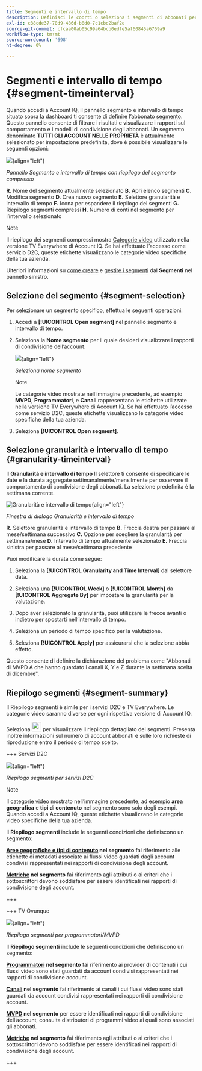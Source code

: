 ```yaml
---
title: Segmenti e intervallo di tempo
description: Definisci le coorti o seleziona i segmenti di abbonati per misurare le possibilità e i pattern di condivisione dell’account da parte dei tuoi visualizzatori di canale, per utilizzare strumenti grafici e rapporti in Account IQ.
exl-id: c38cde37-70d9-486d-b8d0-7c1cbd2baf2e
source-git-commit: cfcaa00ab05c99a64bcb0edfe5af60845a6769a9
workflow-type: tm+mt
source-wordcount: '698'
ht-degree: 0%

---
```



# Segmenti e intervallo di tempo {#segment-timeinterval}

Quando accedi a Account IQ, il pannello segmento e intervallo di tempo situato sopra la dashboard ti consente di definire l’abbonato [segmento](product-concepts.md#segmet-def). Questo pannello consente di filtrare i risultati e visualizzare i rapporti sul comportamento e i modelli di condivisione degli abbonati. Un segmento denominato **TUTTI GLI ACCOUNT NELLE PROPRIETÀ** è attualmente selezionato per impostazione predefinita, dove è possibile visualizzare le seguenti opzioni:

![](assets/new-segment-selector-collapsed.png){align="left"}

*Pannello Segmento e intervallo di tempo con riepilogo del segmento compresso*

**R.** Nome del segmento attualmente selezionato **B.** Apri elenco segmenti **C.** Modifica segmento **D.** Crea nuovo segmento **E.** Selettore granularità e intervallo di tempo **F.** Icona per espandere il riepilogo dei segmenti **G.** Riepilogo segmenti compressi **H.** Numero di conti nel segmento per l’intervallo selezionato

>[!NOTE]
>
> Il riepilogo dei segmenti compressi mostra [Categorie video](product-concepts.md#video-category-def) utilizzato nella versione TV Everywhere di Account IQ. Se hai effettuato l’accesso come servizio D2C, queste etichette visualizzano le categorie video specifiche della tua azienda.

Ulteriori informazioni su [come creare](work-with-segments.md#create-new-segment) e [gestire i segmenti](work-with-segments.md#manage-segment) dal **Segmenti** nel pannello sinistro.

## Selezione del segmento {#segment-selection}

Per selezionare un segmento specifico, effettua le seguenti operazioni:

1. Accedi a **[!UICONTROL Open segment]** nel pannello segmento e intervallo di tempo.
1. Seleziona la **Nome segmento** per il quale desideri visualizzare i rapporti di condivisione dell’account.

   ![](assets/open-segment.png){align="left"}

   *Seleziona nome segmento*

   >[!NOTE]
   >
   > Le categorie video mostrate nell’immagine precedente, ad esempio **MVPD**, **Programmatori**, e **Canali** rappresentano le etichette utilizzate nella versione TV Everywhere di Account IQ. Se hai effettuato l’accesso come servizio D2C, queste etichette visualizzano le categorie video specifiche della tua azienda.

1. Seleziona **[!UICONTROL Open segment]**.


## Selezione granularità e intervallo di tempo {#granularity-timeinterval}

Il **Granularità e intervallo di tempo** Il selettore ti consente di specificare le date e la durata aggregate settimanalmente/mensilmente per osservare il comportamento di condivisione degli abbonati. La selezione predefinita è la settimana corrente.

![Granularità e intervallo di tempo](assets/granularity-timeinterval-weekwise.png){align="left"}

*Finestra di dialogo Granularità e intervallo di tempo*

**R.** Selettore granularità e intervallo di tempo **B.** Freccia destra per passare al mese/settimana successivo **C.** Opzione per scegliere la granularità per settimana/mese **D.** Intervallo di tempo attualmente selezionato **E.** Freccia sinistra per passare al mese/settimana precedente

Puoi modificare la durata come segue:

1. Seleziona la **[!UICONTROL Granularity and Time Interval]** dal selettore data.

1. Seleziona una **[!UICONTROL Week]** o **[!UICONTROL Month]** da **[!UICONTROL Aggregate By]** per impostare la granularità per la valutazione.

1. Dopo aver selezionato la granularità, puoi utilizzare le frecce avanti o indietro per spostarti nell’intervallo di tempo.

1. Seleziona un periodo di tempo specifico per la valutazione.

1. Seleziona **[!UICONTROL Apply]** per assicurarsi che la selezione abbia effetto.

Questo consente di definire la dichiarazione del problema come &quot;Abbonati di MVPD A che hanno guardato i canali X, Y e Z durante la settimana scelta di dicembre&quot;.

## Riepilogo segmenti {#segment-summary}

Il Riepilogo segmenti è simile per i servizi D2C e TV Everywhere. Le categorie video saranno diverse per ogni rispettiva versione di Account IQ.

Seleziona <img alt= "espandi riepilogo segmenti" src="./assets/expand-segment-summary.svg" width="25"> per visualizzare il riepilogo dettagliato dei segmenti. Presenta inoltre informazioni sul numero di account abbonati e sulle loro richieste di riproduzione entro il periodo di tempo scelto.

+++ Servizi D2C

![](assets/segment-panel-d2c.png){align="left"}

*Riepilogo segmenti per servizi D2C*

>[!NOTE]
>
>Il [categorie video](product-concepts.md#video-category-def) mostrato nell’immagine precedente, ad esempio **area geografica** e **tipi di contenuto** nel segmento sono solo degli esempi. Quando accedi a Account IQ, queste etichette visualizzano le categorie video specifiche della tua azienda.

Il **Riepilogo segmenti** include le seguenti condizioni che definiscono un segmento:

**[Aree geografiche e tipi di contenuto](product-concepts.md#video-category-def) nel segmento** fai riferimento alle etichette di metadati associate ai flussi video guardati dagli account condivisi rappresentati nei rapporti di condivisione degli account.

**[Metriche](product-concepts.md#metric) nel segmento** fai riferimento agli attributi o ai criteri che i sottoscrittori devono soddisfare per essere identificati nei rapporti di condivisione degli account.

+++

+++ TV Ovunque

![](assets/segment-panel-programmers-mvpd.png){align="left"}

*Riepilogo segmenti per programmatori/MVPD*

Il **Riepilogo segmenti** include le seguenti condizioni che definiscono un segmento:

**[Programmatori](product-concepts.md#programmer-def) nel segmento**  fai riferimento ai provider di contenuti i cui flussi video sono stati guardati da account condivisi rappresentati nei rapporti di condivisione account.

**[Canali](product-concepts.md#channel-def) nel segmento** fai riferimento ai canali i cui flussi video sono stati guardati da account condivisi rappresentati nei rapporti di condivisione account.

**[MVPD](product-concepts.md#mvpd-def) nel segmento** per essere identificati nei rapporti di condivisione dell’account, consulta distributori di programmi video ai quali sono associati gli abbonati.

**[Metriche](product-concepts.md#metric) nel segmento** fai riferimento agli attributi o ai criteri che i sottoscrittori devono soddisfare per essere identificati nei rapporti di condivisione degli account.

+++
